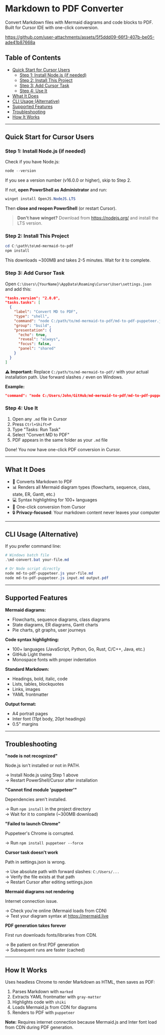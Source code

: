 # Markdown to PDF Converter

Convert Markdown files with Mermaid diagrams and code blocks to PDF. Built for Cursor IDE with one-click conversion.

https://github.com/user-attachments/assets/5f5ddd09-66f3-407b-be05-ade41b87668a

## Table of Contents

- [Quick Start for Cursor Users](#quick-start-for-cursor-users)
  - [Step 1: Install Node.js (if needed)](#step-1-install-nodejs-if-needed)
  - [Step 2: Install This Project](#step-2-install-this-project)
  - [Step 3: Add Cursor Task](#step-3-add-cursor-task)
  - [Step 4: Use It](#step-4-use-it)
- [What It Does](#what-it-does)
- [CLI Usage (Alternative)](#cli-usage-alternative)
- [Supported Features](#supported-features)
- [Troubleshooting](#troubleshooting)
- [How It Works](#how-it-works)

---

## Quick Start for Cursor Users

### Step 1: Install Node.js (if needed)

Check if you have Node.js:
```powershell
node --version
```

If you see a version number (v16.0.0 or higher), skip to Step 2.

If not, **open PowerShell as Administrator** and run:
```powershell
winget install OpenJS.NodeJS.LTS
```

Then **close and reopen PowerShell** (or restart Cursor).

> **Don't have winget?** Download from https://nodejs.org/ and install the LTS version.

### Step 2: Install This Project

```powershell
cd C:\path\to\md-mermaid-to-pdf
npm install
```

This downloads ~300MB and takes 2-5 minutes. Wait for it to complete.

### Step 3: Add Cursor Task

Open `C:\Users\{YourName}\AppData\Roaming\Cursor\User\settings.json` and add this:

```json
"tasks.version": "2.0.0",
"tasks.tasks": [
  {
    "label": "Convert MD to PDF",
    "type": "shell",
    "command": "node C:/path/to/md-mermaid-to-pdf/md-to-pdf-puppeteer.js \"${file}\"",
    "group": "build",
    "presentation": {
      "echo": true,
      "reveal": "always",
      "focus": false,
      "panel": "shared"
    }
  }
]
```

**⚠️ Important:** Replace `C:/path/to/md-mermaid-to-pdf/` with your actual installation path. Use forward slashes `/` even on Windows.

**Example:**
```json
"command": "node C:/Users/John/GitHub/md-mermaid-to-pdf/md-to-pdf-puppeteer.js \"${file}\"",
```

### Step 4: Use It

1. Open any `.md` file in Cursor
2. Press `Ctrl+Shift+P`
3. Type "Tasks: Run Task"
4. Select "Convert MD to PDF"
5. PDF appears in the same folder as your `.md` file

Done! You now have one-click PDF conversion in Cursor.

---

## What It Does

- 📄 Converts Markdown to PDF
- 📊 Renders all Mermaid diagram types (flowcharts, sequence, class, state, ER, Gantt, etc.)
- 💻 Syntax highlighting for 100+ languages
- 🔧 One-click conversion from Cursor
- 🔒 **Privacy-focused**: Your markdown content never leaves your computer

---

## CLI Usage (Alternative)

If you prefer command line:

```powershell
# Windows batch file
.\md-convert.bat your-file.md

# Or Node script directly
node md-to-pdf-puppeteer.js your-file.md
node md-to-pdf-puppeteer.js input.md output.pdf
```

---

## Supported Features

**Mermaid diagrams:**
- Flowcharts, sequence diagrams, class diagrams
- State diagrams, ER diagrams, Gantt charts
- Pie charts, git graphs, user journeys

**Code syntax highlighting:**
- 100+ languages (JavaScript, Python, Go, Rust, C/C++, Java, etc.)
- GitHub Light theme
- Monospace fonts with proper indentation

**Standard Markdown:**
- Headings, bold, italic, code
- Lists, tables, blockquotes
- Links, images
- YAML frontmatter

**Output format:**
- A4 portrait pages
- Inter font (11pt body, 20pt headings)
- 0.5" margins

---

## Troubleshooting

**"node is not recognized"**

Node.js isn't installed or not in PATH.

→ Install Node.js using Step 1 above  
→ Restart PowerShell/Cursor after installation

**"Cannot find module 'puppeteer'"**

Dependencies aren't installed.

→ Run `npm install` in the project directory  
→ Wait for it to complete (~300MB download)

**"Failed to launch Chrome"**

Puppeteer's Chrome is corrupted.

→ Run `npm install puppeteer --force`

**Cursor task doesn't work**

Path in settings.json is wrong.

→ Use absolute path with forward slashes: `C:/Users/...`  
→ Verify the file exists at that path  
→ Restart Cursor after editing settings.json

**Mermaid diagrams not rendering**

Internet connection issue.

→ Check you're online (Mermaid loads from CDN)  
→ Test your diagram syntax at https://mermaid.live

**PDF generation takes forever**

First run downloads fonts/libraries from CDN.

→ Be patient on first PDF generation  
→ Subsequent runs are faster (cached)

---

## How It Works

Uses headless Chrome to render Markdown as HTML, then saves as PDF:

1. Parses Markdown with `marked`
2. Extracts YAML frontmatter with `gray-matter`
3. Highlights code with `shiki`
4. Loads Mermaid.js from CDN for diagrams
5. Renders to PDF with `puppeteer`

**Note:** Requires internet connection because Mermaid.js and Inter font load from CDN during PDF generation.
